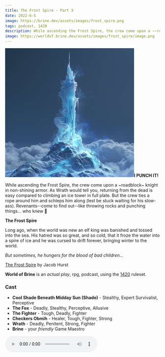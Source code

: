 ```yaml
---
title: The Frost Spire - Part 3
date: 2022-6-5
image: https://brine.dev/assets/images/frost_spire.png
tags: podcast, 1420
description: While ascending the Frost Spire, the crew come upon a ~~roadblock~~ knight in non-shining armor. As Wrath would tell you, returning from the dead is easy compared to climbing an ice tower in full plate. But the crew ties a rope around him and schleps him along (lest be stuck waiting for his slow-ass). Revenants--come to find out--like throwing rocks and hitting things... who knew :shrug:
image: https://worldof.brine.dev/assets/images/frost_spire/image.png
---
```


![thumb](assets/images/frost_spire/image.png)**I PUNCH IT!**

While ascending the Frost Spire, the crew come upon a ~roadblock~ knight in non-shining armor. As Wrath would tell you, returning from the dead is easy compared to climbing an ice tower in full plate. But the crew ties a rope around him and schleps him along (lest be stuck waiting for his slow-ass). Revenants--come to find out--like throwing rocks and punching things... who knew :shrug:

**The Frost Spire**

Long ago, when the world was new an elf king was banished and tossed into the sea. His hatred was so great, and so cold, that it froze the water into a spire of ice and he was cursed to drift forever, bringing winter to the world.

_But sometimes, he hungers for the blood of bad children..._

[The Frost Spire](https://swordfishislands.itch.io/the-frost-spire) by Jacob Hurst

**World of Brine** is an _actual play_, rpg, podcast, using the [1420](https://casadeocio.itch.io/1420-bnb) ruleset.

<break>

### Cast
- **Cool Shade Beneath Midday Sun (Shade)** - Stealthy, Expert Survivalist, Perceptive
- **The Fox** - Deadly, Stealthy, Perceptive, Allusive
- **The Fighter** - Tough, Deadly, Fighter
- **Checkers Obmih** - Healer, Tough, Fighter, Strong
- **Wrath** - Deadly, Penitent, Strong, Fighter
- **Brine** - your _friendly_ Game Maestro

<audio controls src="https://archive.org/download/the_frost_spire-part3/the_frost_spire-part3.mp3"></audio>
